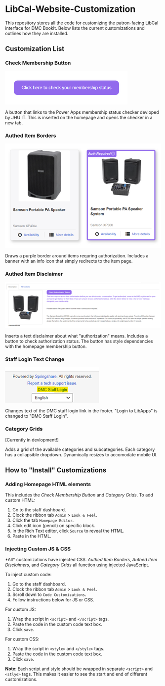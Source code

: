 # LibCal-Website-Customization

This repository stores all the code for customizing the patron-facing LibCal interface for DMC BookIt. Below lists the current customizations and outlines how they are installed.

## Customization List

### Check Membership Button

![Check membership button screenshot](images/readme_images/membership-button.png)

A button that links to the Power Apps membership status checker devloped by JHU IT. This is inserted on the homepage and opens the checker in a new tab.

### Authed Item Borders

![Authed Item Border screenshot](images/readme_images/authed-item-borders.png)

Draws a purple border around items requring authorization. Includes a banner with an info icon that simply redirects to the item page.

### Authed Item Disclaimer

![Authed Item Disclaimer screenshot](images/readme_images/authed-item-disclaimer.png)

Inserts a text disclaimer about what "authorization" means. Includes a button to check authorization status. The button has style dependencies with the homepage membership button.

### Staff Login Text Change

![Staff Login Text Change](images/readme_images/dmc-staff-login.png)

Changes text of the DMC staff login link in the footer. "Login to LibApps" is changed to "DMC Staff Login".

### Category Grids

[Currently in devlopment!]

Adds a grid of the available categories and subcategories. Each category has a collapsible dropdown. Dynamically resizes to accomodate mobile UI.

## How to "Install" Customizations

### Adding Homepage HTML elements

This includes the *Check Membership Button* and *Category Grids*. To add custom HTML:

1. Go to the staff dashboard.
2. Clock the ribbon tab `Admin` > `Look & Feel`.
3. Click the tab `Homepage Editor`.
4. Click edit icon (pencil) on specific block.
5. In the Rich Text editor, click `Source` to reveal the HTML.
6. Paste in the HTML.

### Injecting Custom JS & CSS

\*All\* customizations have injected CSS. *Authed Item Borders*, *Authed Item Disclaimers*, and *Category Grids* all function using injected JavaScript.

To inject custom code:

1. Go to the staff dashboard.
2. Clock the ribbon tab `Admin` > `Look & Feel`.
3. Scroll down to `Code Customizations`.
4. Follow instructions below for JS or CSS.

For custom JS:

1. Wrap the script in `<script>` and `</script>` tags.
2. Paste the code in the custom code text box.
3. Click `save`.

For custom CSS:

1. Wrap the script in `<style>` and `</style>` tags.
2. Paste the code in the custom code text box.
3. Click `save`.

**Note**: Each script and style should be wrapped in separate `<script>` and `<stlye>` tags. This makes it easier to see the start and end of different customizations.
